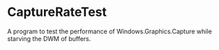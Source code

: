 # CaptureRateTest
A program to test the performance of Windows.Graphics.Capture while starving the DWM of buffers.
